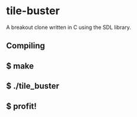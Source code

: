 # tile-buster
A breakout clone written in C using the SDL library.

## Compiling
## $ make
## $ ./tile_buster
## $ profit!
